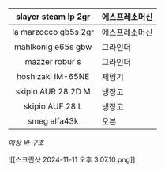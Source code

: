 
| slayer steam lp 2gr  | 에스프레소머신 |
| :------------------: | ------- |
| la marzocco gb5s 2gr | 에스프레소머신 |
|  mahlkonig e65s gbw  | 그라인더    |
|    mazzer robur s    | 그라인더    |
|  hoshizaki IM-65NE   | 제빙기     |
|  skipio AUR 28 2D M  | 냉장고     |
|   skipio AUF 28 L    | 냉장고     |
|     smeg alfa43k     | 오븐      |



*예상 바 구조*

![[스크린샷 2024-11-11 오후 3.07.10.png]]